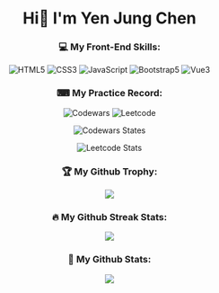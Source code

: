 <h1 align="center">Hi👋 I'm Yen Jung Chen</h1>

<div align="center"> 

<h3>💻︎ My Front-End Skills:</h3>

![HTML5](https://img.shields.io/badge/HTML5-E34F26?style=for-the-badge&logo=html5&logoColor=white) ![CSS3](https://img.shields.io/badge/CSS3-1572B6?style=for-the-badge&logo=css3&logoColor=white) ![JavaScript](https://img.shields.io/badge/JavaScript-323330?style=for-the-badge&logo=javascript&logoColor=F7DF1E) ![Bootstrap5](https://img.shields.io/badge/Bootstrap-563D7C?style=for-the-badge&logo=bootstrap&logoColor=white) ![Vue3](https://img.shields.io/badge/Vue.js-35495E?style=for-the-badge&logo=vuedotjs&logoColor=4FC08D)

<h3>⌨︎ My Practice Record:</h3>

![Codewars](https://img.shields.io/badge/Codewars-B1361E?style=for-the-badge&logo=Codewars&logoColor=white) ![Leetcode](https://img.shields.io/badge/-LeetCode-FFA116?style=for-the-badge&logo=LeetCode&logoColor=black)


![Codewars States](https://www.codewars.com/users/jacky010080/badges/large)
<br>

![Leetcode Stats](https://leetcard.jacoblin.cool/jacky010080)


<h3>🏆 My Github Trophy:</h3>
<img src="https://github-profile-trophy.vercel.app/?username=jacky010080">

<h3>🔥 My Github Streak Stats:</h3>
<img src="https://streak-stats.demolab.com/?user=jacky010080">

<h3>📝 My Github Stats:</h3>
<img src="https://github-readme-stats.vercel.app/api?username=jacky010080">
</div> 